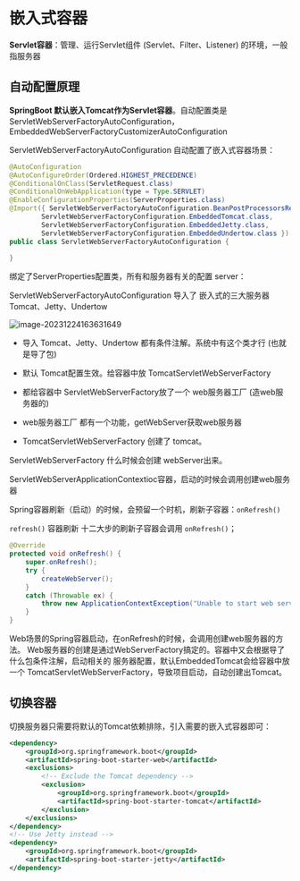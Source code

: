 # 嵌入式容器

**Servlet容器**：管理、运行Servlet组件 (Servlet、Filter、Listener) 的环境，一般指服务器

## 自动配置原理

**SpringBoot 默认嵌入Tomcat作为Servlet容器**。自动配置类是ServletWebServerFactoryAutoConfiguration，EmbeddedWebServerFactoryCustomizerAutoConfiguration

ServletWebServerFactoryAutoConfiguration 自动配置了嵌入式容器场景：

```java
@AutoConfiguration
@AutoConfigureOrder(Ordered.HIGHEST_PRECEDENCE)
@ConditionalOnClass(ServletRequest.class)
@ConditionalOnWebApplication(type = Type.SERVLET)
@EnableConfigurationProperties(ServerProperties.class)
@Import({ ServletWebServerFactoryAutoConfiguration.BeanPostProcessorsRegistrar.class,
		ServletWebServerFactoryConfiguration.EmbeddedTomcat.class,
		ServletWebServerFactoryConfiguration.EmbeddedJetty.class,
		ServletWebServerFactoryConfiguration.EmbeddedUndertow.class })
public class ServletWebServerFactoryAutoConfiguration {
    
}
```

绑定了ServerProperties配置类，所有和服务器有关的配置 server：

ServletWebServerFactoryAutoConfiguration 导入了 嵌入式的三大服务器 Tomcat、Jetty、Undertow

![image-20231224163631649](https://cdn.jsdelivr.net/gh/letengzz/tc2/img202312241636902.png)

- 导入 Tomcat、Jetty、Undertow 都有条件注解。系统中有这个类才行 (也就是导了包)

- 默认  Tomcat配置生效。给容器中放 TomcatServletWebServerFactory

- 都给容器中 ServletWebServerFactory放了一个 web服务器工厂 (造web服务器的)

- web服务器工厂 都有一个功能，getWebServer获取web服务器

- TomcatServletWebServerFactory 创建了 tomcat。

ServletWebServerFactory 什么时候会创建 webServer出来。

ServletWebServerApplicationContextioc容器，启动的时候会调用创建web服务器

Spring容器刷新（启动）的时候，会预留一个时机，刷新子容器：`onRefresh()`

`refresh()` 容器刷新 十二大步的刷新子容器会调用 `onRefresh()`；

```java
@Override
protected void onRefresh() {
	super.onRefresh();
	try {
		createWebServer();
	}
	catch (Throwable ex) {
		throw new ApplicationContextException("Unable to start web server", ex);
	}
}
```

Web场景的Spring容器启动，在onRefresh的时候，会调用创建web服务器的方法。
Web服务器的创建是通过WebServerFactory搞定的。容器中又会根据导了什么包条件注解，启动相关的 服务器配置，默认EmbeddedTomcat会给容器中放一个 TomcatServletWebServerFactory，导致项目启动，自动创建出Tomcat。

## 切换容器

切换服务器只需要将默认的Tomcat依赖排除，引入需要的嵌入式容器即可：

```xml
<dependency>
    <groupId>org.springframework.boot</groupId>
    <artifactId>spring-boot-starter-web</artifactId>
    <exclusions>
        <!-- Exclude the Tomcat dependency -->
        <exclusion>
            <groupId>org.springframework.boot</groupId>
            <artifactId>spring-boot-starter-tomcat</artifactId>
        </exclusion>
    </exclusions>
</dependency>
<!-- Use Jetty instead -->
<dependency>
    <groupId>org.springframework.boot</groupId>
    <artifactId>spring-boot-starter-jetty</artifactId>
</dependency>
```

